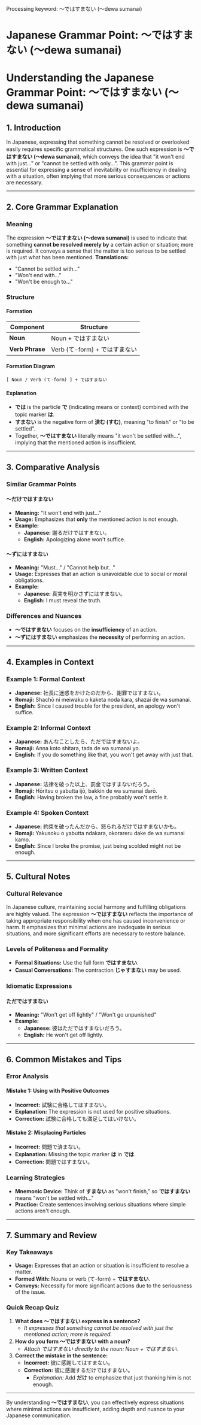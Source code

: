 Processing keyword: ～ではすまない (〜dewa sumanai)
# Japanese Grammar Point: ～ではすまない (〜dewa sumanai)
# Understanding the Japanese Grammar Point: ～ではすまない (〜dewa sumanai)
## 1. Introduction
In Japanese, expressing that something cannot be resolved or overlooked easily requires specific grammatical structures. One such expression is **～ではすまない (〜dewa sumanai)**, which conveys the idea that "it won't end with just..." or "cannot be settled with only...". This grammar point is essential for expressing a sense of inevitability or insufficiency in dealing with a situation, often implying that more serious consequences or actions are necessary.

---
## 2. Core Grammar Explanation
### Meaning
The expression **～ではすまない (〜dewa sumanai)** is used to indicate that something **cannot be resolved merely by** a certain action or situation; more is required. It conveys a sense that the matter is too serious to be settled with just what has been mentioned.
**Translations:**
- "Cannot be settled with..."
- "Won't end with..."
- "Won't be enough to..."
### Structure
#### Formation
| **Component**      | **Structure**                      |
|--------------------|------------------------------------|
| **Noun**           | Noun + ではすまない                 |
| **Verb Phrase**    | Verb (て-form) + ではすまない      |
#### Formation Diagram
```plaintext
[ Noun / Verb (て-form) ] + ではすまない
```
#### Explanation
- **では** is the particle **で** (indicating means or context) combined with the topic marker **は**.
- **すまない** is the negative form of **済む (すむ)**, meaning "to finish" or "to be settled".
- Together, **～ではすまない** literally means "it won't be settled with...", implying that the mentioned action is insufficient.
---
## 3. Comparative Analysis
### Similar Grammar Points
#### ～だけではすまない
- **Meaning:** "It won't end with just..."
- **Usage:** Emphasizes that **only** the mentioned action is not enough.
- **Example:** 
  - **Japanese:** 謝るだけではすまない。
  - **English:** Apologizing alone won't suffice.
#### ～ずにはすまない
- **Meaning:** "Must..." / "Cannot help but..."
- **Usage:** Expresses that an action is unavoidable due to social or moral obligations.
- **Example:**
  - **Japanese:** 真実を明かさずにはすまない。
  - **English:** I must reveal the truth.
### Differences and Nuances
- **～ではすまない** focuses on the **insufficiency** of an action.
- **～ずにはすまない** emphasizes the **necessity** of performing an action.
---
## 4. Examples in Context
### Example 1: Formal Context
- **Japanese:** 社長に迷惑をかけたのだから、謝罪ではすまない。
- **Romaji:** Shachō ni meiwaku o kaketa noda kara, shazai de wa sumanai.
- **English:** Since I caused trouble for the president, an apology won't suffice.
### Example 2: Informal Context
- **Japanese:** あんなことしたら、ただではすまないよ。
- **Romaji:** Anna koto shitara, tada de wa sumanai yo.
- **English:** If you do something like that, you won't get away with just that.
### Example 3: Written Context
- **Japanese:** 法律を破った以上、罰金ではすまないだろう。
- **Romaji:** Hōritsu o yabutta ijō, bakkin de wa sumanai darō.
- **English:** Having broken the law, a fine probably won't settle it.
### Example 4: Spoken Context
- **Japanese:** 約束を破ったんだから、怒られるだけではすまないかも。
- **Romaji:** Yakusoku o yabutta ndakara, okorareru dake de wa sumanai kamo.
- **English:** Since I broke the promise, just being scolded might not be enough.
---
## 5. Cultural Notes
### Cultural Relevance
In Japanese culture, maintaining social harmony and fulfilling obligations are highly valued. The expression **～ではすまない** reflects the importance of taking appropriate responsibility when one has caused inconvenience or harm. It emphasizes that minimal actions are inadequate in serious situations, and more significant efforts are necessary to restore balance.
### Levels of Politeness and Formality
- **Formal Situations:** Use the full form **ではすまない**.
- **Casual Conversations:** The contraction **じゃすまない** may be used.
### Idiomatic Expressions
#### ただではすまない
- **Meaning:** "Won't get off lightly" / "Won't go unpunished"
- **Example:**
  - **Japanese:** 彼はただではすまないだろう。
  - **English:** He won't get off lightly.
---
## 6. Common Mistakes and Tips
### Error Analysis
#### Mistake 1: Using with Positive Outcomes
- **Incorrect:** 試験に合格してはすまない。
- **Explanation:** The expression is not used for positive situations.
- **Correction:** 試験に合格しても満足してはいけない。
#### Mistake 2: Misplacing Particles
- **Incorrect:** 問題で済まない。
- **Explanation:** Missing the topic marker **は** in **では**.
- **Correction:** 問題ではすまない。
### Learning Strategies
- **Mnemonic Device:** Think of **すまない** as "won't finish," so **ではすまない** means "won't be settled with..."
- **Practice:** Create sentences involving serious situations where simple actions aren't enough.
---
## 7. Summary and Review
### Key Takeaways
- **Usage:** Expresses that an action or situation is insufficient to resolve a matter.
- **Formed With:** Nouns or verb (て-form) + **ではすまない**.
- **Conveys:** Necessity for more significant actions due to the seriousness of the issue.
### Quick Recap Quiz
1. **What does ～ではすまない express in a sentence?**
   - *It expresses that something cannot be resolved with just the mentioned action; more is required.*
2. **How do you form ～ではすまない with a noun?**
   - *Attach ではすまない directly to the noun: Noun + ではすまない.*
3. **Correct the mistake in the sentence:**
   - **Incorrect:** 彼に感謝してはすまない。
   - **Correction:** 彼に感謝するだけではすまない。
     - *Explanation:* Add **だけ** to emphasize that just thanking him is not enough.
---
By understanding **～ではすまない**, you can effectively express situations where minimal actions are insufficient, adding depth and nuance to your Japanese communication.
